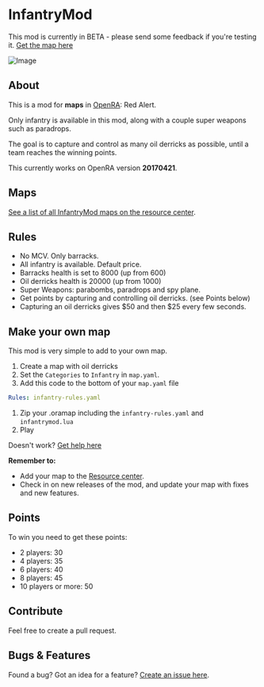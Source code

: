 # InfantryMod

This mod is currently in BETA - please send some feedback if you're testing it.
[Get the map here](http://resource.openra.net/maps/20593/)

![Image](http://i.imgur.com/0mdgC2z.png)

## About
This is a mod for __maps__ in [OpenRA](http://www.openra.net): Red Alert.

Only infantry is available in this mod, along with a couple super weapons such as paradrops.

The goal is to capture and control as many oil derricks as possible, until a team reaches the winning points.

This currently works on OpenRA version **20170421**.

## Maps
[See a list of all InfantryMod maps on the resource center](http://resource.openra.net/maps/?category=Infantry&sort_by=latest&with_problems=show&players=).

## Rules
- No MCV. Only barracks.
- All infantry is available. Default price.
- Barracks health is set to 8000 (up from 600)
- Oil derricks health is 20000 (up from 1000)
- Super Weapons: parabombs, paradrops and spy plane.
- Get points by capturing and controlling oil derricks. (see Points below)
- Capturing an oil derricks gives $50 and then $25 every few seconds.

## Make your own map
This mod is very simple to add to your own map.
1. Create a map with oil derricks
1. Set the `Categories` to `Infantry` in `map.yaml`.
1. Add this code to the bottom of your `map.yaml` file
```yaml
Rules: infantry-rules.yaml
```
1. Zip your .oramap including the `infantry-rules.yaml` and `infantrymod.lua`
1. Play

Doesn't work? [Get help here](https://github.com/xy2z/OpenRA.InfantryMod/wiki/Troubleshooting)

__Remember to:__
- Add your map to the [Resource center](http://resource.openra.net/upload/map/).
- Check in on new releases of the mod, and update your map with fixes and new features.

## Points
To win you need to get these points:
- 2 players: 30
- 4 players: 35
- 6 players: 40
- 8 players: 45
- 10 players or more: 50

## Contribute
Feel free to create a pull request.

## Bugs & Features
Found a bug? Got an idea for a feature? [Create an issue here](https://github.com/xy2z/OpenRA.InfantryMod/issues/new).
